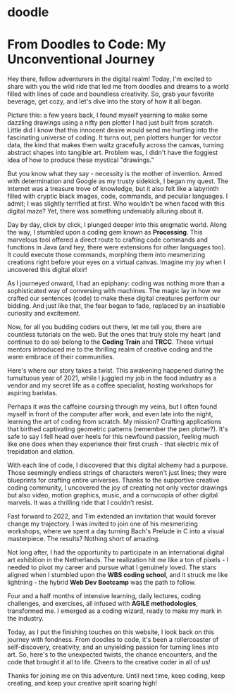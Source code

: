 # doodle

# From Doodles to Code: My Unconventional Journey

Hey there, fellow adventurers in the digital realm! Today, I'm excited to share with you the wild ride that led me from doodles and dreams to a world filled with lines of code and boundless creativity. So, grab your favorite beverage, get cozy, and let's dive into the story of how it all began.

Picture this: a few years back, I found myself yearning to make some dazzling drawings using a nifty pen plotter I had just built from scratch. Little did I know that this innocent desire would send me hurtling into the fascinating universe of coding. It turns out, pen plotters hunger for vector data, the kind that makes them waltz gracefully across the canvas, turning abstract shapes into tangible art. Problem was, I didn't have the foggiest idea of how to produce these mystical "drawings."

But you know what they say - necessity is the mother of invention. Armed with determination and Google as my trusty sidekick, I began my quest. The internet was a treasure trove of knowledge, but it also felt like a labyrinth filled with cryptic black images, code, commands, and peculiar languages. I admit; I was slightly terrified at first. Who wouldn't be when faced with this digital maze? Yet, there was something undeniably alluring about it.

Day by day, click by click, I plunged deeper into this enigmatic world. Along the way, I stumbled upon a coding gem known as **Processing**. This marvelous tool offered a direct route to crafting code commands and functions in Java (and hey, there were extensions for other languages too). It could execute those commands, morphing them into mesmerizing creations right before your eyes on a virtual canvas. Imagine my joy when I uncovered this digital elixir!

As I journeyed onward, I had an epiphany: coding was nothing more than a sophisticated way of conversing with machines. The magic lay in how we crafted our sentences (code) to make these digital creatures perform our bidding. And just like that, the fear began to fade, replaced by an insatiable curiosity and excitement.

Now, for all you budding coders out there, let me tell you, there are countless tutorials on the web. But the ones that truly stole my heart (and continue to do so) belong to the **Coding Train** and **TRCC**. These virtual mentors introduced me to the thrilling realm of creative coding and the warm embrace of their communities.

Here's where our story takes a twist. This awakening happened during the tumultuous year of 2021, while I juggled my job in the food industry as a vendor and my secret life as a coffee specialist, hosting workshops for aspiring baristas.

Perhaps it was the caffeine coursing through my veins, but I often found myself in front of the computer after work, and even late into the night, learning the art of coding from scratch. My mission? Crafting applications that birthed captivating geometric patterns (remember the pen plotter?). It's safe to say I fell head over heels for this newfound passion, feeling much like one does when they experience their first crush - that electric mix of trepidation and elation.

With each line of code, I discovered that this digital alchemy had a purpose. Those seemingly endless strings of characters weren't just lines; they were blueprints for crafting entire universes. Thanks to the supportive creative coding community, I uncovered the joy of creating not only vector drawings but also video, motion graphics, music, and a cornucopia of other digital marvels. It was a thrilling ride that I couldn't resist.

Fast forward to 2022, and Tim extended an invitation that would forever change my trajectory. I was invited to join one of his mesmerizing workshops, where we spent a day turning Bach's Prelude in C into a visual masterpiece. The results? Nothing short of amazing.

Not long after, I had the opportunity to participate in an international digital art exhibition in the Netherlands. The realization hit me like a ton of pixels - I needed to pivot my career and pursue what I genuinely loved. The stars aligned when I stumbled upon the **WBS coding school**, and it struck me like lightning - the hybrid **Web Dev Bootcamp** was the path to follow.

Four and a half months of intensive learning, daily lectures, coding challenges, and exercises, all infused with **AGILE methodologies**, transformed me. I emerged as a coding wizard, ready to make my mark in the industry.

Today, as I put the finishing touches on this website, I look back on this journey with fondness. From doodles to code, it's been a rollercoaster of self-discovery, creativity, and an unyielding passion for turning lines into art. So, here's to the unexpected twists, the chance encounters, and the code that brought it all to life. Cheers to the creative coder in all of us!

Thanks for joining me on this adventure. Until next time, keep coding, keep creating, and keep your creative spirit soaring high!
